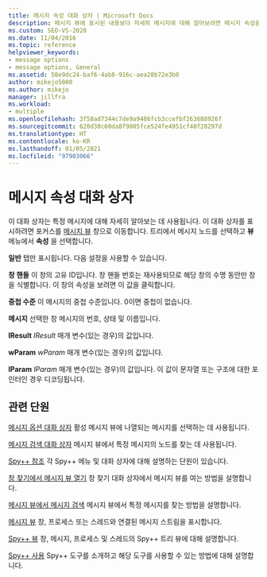 ```yaml
---
title: 메시지 속성 대화 상자 | Microsoft Docs
description: 메시지 뷰에 표시된 내용보다 자세히 메시지에 대해 알아보려면 메시지 속성을 참조하세요.
ms.custom: SEO-VS-2020
ms.date: 11/04/2016
ms.topic: reference
helpviewer_keywords:
- message options
- message options, General
ms.assetid: 58e9dc24-baf6-4ab8-916c-aea28b72e3b0
author: mikejo5000
ms.author: mikejo
manager: jillfra
ms.workload:
- multiple
ms.openlocfilehash: 3f58ad7344c7de9a9486fcb3ccefbf263688926f
ms.sourcegitcommit: 620d30c60da8f9805fce524fe4951cf40f28297d
ms.translationtype: HT
ms.contentlocale: ko-KR
ms.lasthandoff: 01/05/2021
ms.locfileid: "97903066"
---
```

# <a name="message-properties-dialog-box"></a>메시지 속성 대화 상자
이 대화 상자는 특정 메시지에 대해 자세히 알아보는 데 사용됩니다. 이 대화 상자를 표시하려면 포커스를 [메시지 뷰](../debugger/messages-view.md) 창으로 이동합니다. 트리에서 메시지 노드를 선택하고 **뷰** 메뉴에서 **속성** 을 선택합니다.

 **일반** 탭만 표시됩니다. 다음 설정을 사용할 수 있습니다.

 **창 핸들** 이 창의 고유 ID입니다. 창 핸들 번호는 재사용되므로 해당 창의 수명 동안만 창을 식별합니다. 이 창의 속성을 보려면 이 값을 클릭합니다.

 **중첩 수준** 이 메시지의 중첩 수준입니다. 0이면 중첩이 없습니다.

 **메시지** 선택한 창 메시지의 번호, 상태 및 이름입니다.

 **lResult** *lResult* 매개 변수(있는 경우)의 값입니다.

 **wParam** *wParam* 매개 변수(있는 경우)의 값입니다.

 **lParam** *lParam* 매개 변수(있는 경우)의 값입니다. 이 값이 문자열 또는 구조에 대한 포인터인 경우 디코딩됩니다.

## <a name="related-sections"></a>관련 단원
 [메시지 옵션 대화 상자](../debugger/message-options-dialog-box.md) 활성 메시지 뷰에 나열되는 메시지를 선택하는 데 사용됩니다.

 [메시지 검색 대화 상자](../debugger/message-search-dialog-box.md) 메시지 뷰에서 특정 메시지의 노드를 찾는 데 사용됩니다.

 [Spy++ 참조](../debugger/spy-increment-reference.md) 각 Spy++ 메뉴 및 대화 상자에 대해 설명하는 단원이 있습니다.

 [창 찾기에서 메시지 뷰 열기](../debugger/how-to-open-messages-view-from-find-window.md) 창 찾기 대화 상자에서 메시지 뷰를 여는 방법을 설명합니다.

 [메시지 뷰에서 메시지 검색](../debugger/how-to-search-for-a-message-in-messages-view.md) 메시지 뷰에서 특정 메시지를 찾는 방법을 설명합니다.

 [메시지 뷰](../debugger/messages-view.md) 창, 프로세스 또는 스레드와 연결된 메시지 스트림을 표시합니다.

 [Spy++ 뷰](../debugger/spy-increment-views.md) 창, 메시지, 프로세스 및 스레드의 Spy++ 트리 뷰에 대해 설명합니다.

 [Spy++ 사용](../debugger/using-spy-increment.md) Spy++ 도구를 소개하고 해당 도구를 사용할 수 있는 방법에 대해 설명합니다.